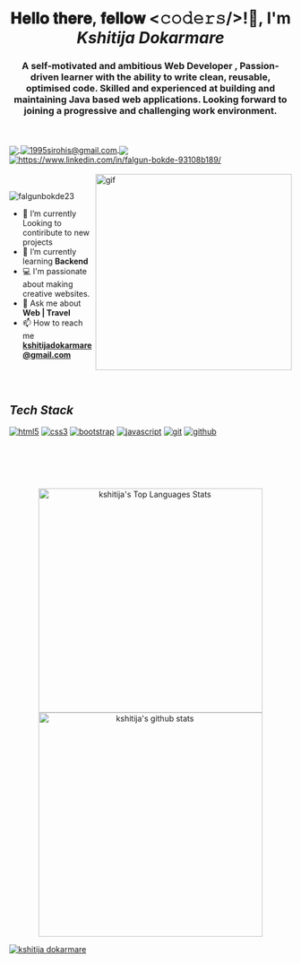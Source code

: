 
<h1 align="center">𝐇𝐞𝐥𝐥𝐨 𝐭𝐡𝐞𝐫𝐞, 𝐟𝐞𝐥𝐥𝐨𝐰 <𝚌𝚘𝚍𝚎𝚛𝚜/>!👋, I'm <i>Kshitija Dokarmare</i></h1>
<h3 align="center">A self-motivated and ambitious Web Developer , Passion-driven learner with the ability to write clean, reusable, optimised code. Skilled and experienced at building and maintaining Java based web applications. Looking forward to joining a progressive and challenging work environment.</h3>
<br/>


<br/>
<a href="https://kshitijad12.github.io/">
  <img align="center" src="https://img.shields.io/badge/Portfolio-18A303?style=for-the-badge&logo=ionic&logoColor=white"/>
</a>
<a title="kshitijadokarmare786@gmail.com" href="mailto:kshitijadokarmare786@gmail.com">
  <img align="center" src="https://img.shields.io/badge/Gmail-D14836?style=for-the-badge&logo=gmail&logoColor=white" alt="1995sirohis@gmail.com" />
</a>
<a href="linkedin.com/in/kshitija-dokarmare-93700b233/" target="blank">
  <img align="center" src="https://img.shields.io/badge/LinkedIn-0077B5?style=for-the-badge&logo=linkedin&logoColor=white"/ >
</a>
<a href="https://www.linkedin.com/in/falgun-bokde-93108b189/">
  <img align="center" src="https://img.shields.io/badge/LinkedIn-0077B5?style=for-the-badge&logo=linkedin&logoColor=white" alt="https://www.linkedin.com/in/falgun-bokde-93108b189/" />
</a>
<br/>
<br/>
<a href="#"><img align="right" width="350px" src="https://r7q6w9z6.rocketcdn.me/career/wp-content/uploads/2020/03/hello.gif" alt="gif" /></a>

<br/>

<p align="left" > <img src="https://komarev.com/ghpvc/?username=kshitijad12&label=Profile%20views&color=0e75b6&style=flat" alt="falgunbokde23" /> </p>

- 🔭 I’m currently Looking to contiribute to new projects 
- 🌱 I’m currently learning **Backend**
- 💻 I'm passionate about making creative websites.
- 💬 Ask me about **Web | Travel**
- 📫 How to reach me **kshitijadokarmare@gmail.com**


<br/>
<br/>



<h2><i>Tech Stack</i></h2>

<p>
    <a href="#"><img src="https://img.shields.io/badge/HTML5-E34F26?style=for-the-badge&logo=html5&logoColor=white" alt="html5" /></a>
    <a href="#"><img src="https://img.shields.io/badge/CSS3-1572B6?style=for-the-badge&logo=css3&logoColor=white" alt="css3" /></a>
    <a href="#"><img src="https://img.shields.io/badge/Bootstrap-563D7C?style=for-the-badge&logo=bootstrap&logoColor=white" alt="bootstrap" /></a>
    <a href="#"><img src="https://img.shields.io/badge/JavaScript-323330?style=for-the-badge&logo=javascript&logoColor=F7DF1E" alt="javascript" /></a>
    <a href="#"><img src="https://img.shields.io/badge/Git-f44d27?style=for-the-badge&logo=git&logoColor=white" alt="git" /></a>
    <a href="#"><img src="https://img.shields.io/badge/GitHub-100000?style=for-the-badge&logo=github&logoColor=white" alt="github" /></a>
   
</p>
<br>


<br/><br/>
<p display="flex" align="center">
<a href="#"><img alt="kshitija's Top Languages Stats"  src="https://github-readme-stats.vercel.app/api/top-langs/?username=kshitijad12&hide=smalltalk&theme=algolia&layout=compact" width="400" /></a>

  

  <a href="https://github.com/kshitijad12?tab=repositories">
    <img width="400" height="auto"  alt="kshitija's github stats" 
         src="https://github-readme-stats.vercel.app/api?username=kshitijad12&show_icons=true&theme=algolia&count_private=true" />
  </a>
  </p>
 <div  align="center" style="display: flex; justify-content:"center" ><a href="#"> <img align="center" src="https://github-readme-streak-stats.herokuapp.com/?user=kshitijad12&hide=smalltalk&theme=algolia&layout=compact" alt="kshitija dokarmare" /></a></div>

